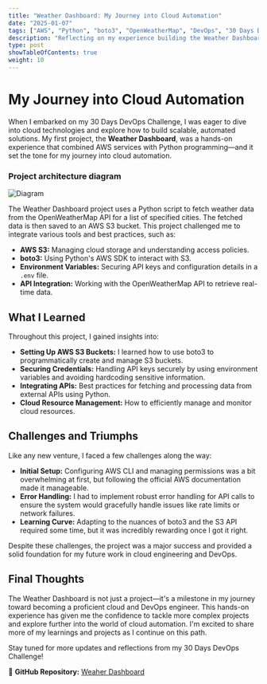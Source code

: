 ```yaml
---
title: "Weather Dashboard: My Journey into Cloud Automation"
date: "2025-01-07"
tags: ["AWS", "Python", "boto3", "OpenWeatherMap", "DevOps", "30 Days DevOps Challenge", "Blog"]
description: "Reflecting on my experience building the Weather Dashboard project, my first project in the 30 Days DevOps Challenge."
type: post
showTableOfContents: true
weight: 10
---
```


# My Journey into Cloud Automation

When I embarked on my 30 Days DevOps Challenge, I was eager to dive into cloud technologies and explore how to build scalable, automated solutions. My first project, the **Weather Dashboard**, was a hands-on experience that combined AWS services with Python programming—and it set the tone for my journey into cloud automation.

### Project architecture diagram
![Diagram ](/images/weather_dashboard_diagram.png)


The Weather Dashboard project uses a Python script to fetch weather data from the OpenWeatherMap API for a list of specified cities. The fetched data is then saved to an AWS S3 bucket. This project challenged me to integrate various tools and best practices, such as:
- **AWS S3:** Managing cloud storage and understanding access policies.
- **boto3:** Using Python's AWS SDK to interact with S3.
- **Environment Variables:** Securing API keys and configuration details in a `.env` file.
- **API Integration:** Working with the OpenWeatherMap API to retrieve real-time data.

## What I Learned

Throughout this project, I gained insights into:
- **Setting Up AWS S3 Buckets:** I learned how to use boto3 to programmatically create and manage S3 buckets.
- **Securing Credentials:** Handling API keys securely by using environment variables and avoiding hardcoding sensitive information.
- **Integrating APIs:** Best practices for fetching and processing data from external APIs using Python.
- **Cloud Resource Management:** How to efficiently manage and monitor cloud resources.

## Challenges and Triumphs

Like any new venture, I faced a few challenges along the way:
- **Initial Setup:** Configuring AWS CLI and managing permissions was a bit overwhelming at first, but following the official AWS documentation made it manageable.
- **Error Handling:** I had to implement robust error handling for API calls to ensure the system would gracefully handle issues like rate limits or network failures.
- **Learning Curve:** Adapting to the nuances of boto3 and the S3 API required some time, but it was incredibly rewarding once I got it right.

Despite these challenges, the project was a major success and provided a solid foundation for my future work in cloud engineering and DevOps.

## Final Thoughts

The Weather Dashboard is not just a project—it's a milestone in my journey toward becoming a proficient cloud and DevOps engineer. This hands-on experience has given me the confidence to tackle more complex projects and explore further into the world of cloud automation. I'm excited to share more of my learnings and projects as I continue on this path.

Stay tuned for more updates and reflections from my 30 Days DevOps Challenge!

🔗 **GitHub Repository:** [Weaher Dashboard ](https://github.com/kingdave4/aws-weather-api.git)